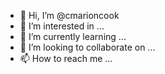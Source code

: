 - 👋 Hi, I’m @cmarioncook
- 👀 I’m interested in ...
- 🌱 I’m currently learning ...
- 💞️ I’m looking to collaborate on ...
- 📫 How to reach me ...

<!---
cmarioncook/cmarioncook is a ✨ special ✨ repository because its `README.md` (this file) appears on your GitHub profile.
You can click the Preview link to take a look at your changes.
--->
